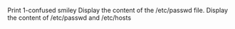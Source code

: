 Print 1-confused smiley
Display the content of the /etc/passwd file.
Display the content of /etc/passwd and /etc/hosts
